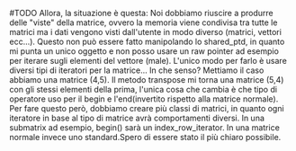#TODO 
Allora, la situazione è questa:
Noi dobbiamo riuscire a produrre delle "viste" della matrice, ovvero la memoria viene condivisa tra tutte le matrici ma i dati vengono visti dall'utente in modo diverso (matrici, vettori ecc...).
Questo non può essere fatto manipolando lo shared_ptd, in quanto mi punta un unico oggetto e non posso usare un raw pointer ad esempio per iterare sugli elementi del vettore (male).
L'unico modo per farlo è usare diversi tipi di iteratori per la matrice...
In che senso?
Mettiamo il caso abbiamo una matrice (4,5).
Il metodo transpose mi torna una matrice (5,4) con gli stessi elementi della prima, l'unica cosa che cambia è che tipo di operatore uso per il begin e l'end(invertito rispetto alla matrice normale).
Per fare questo però, dobbiamo creare più classi di matrici, in quanto ogni iteratore in base al tipo di matrice avrà comportamenti diversi.
In una submatrix ad esempio, begin() sarà un index_row_iterator. In una matrice normale invece uno standard.Spero di essere stato il più chiaro possibile.
